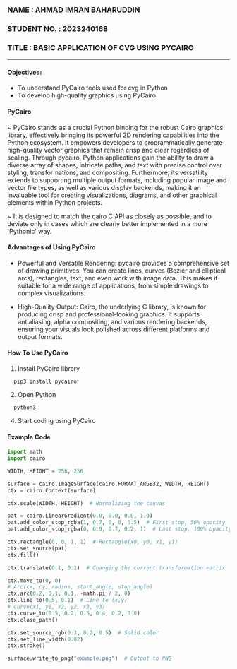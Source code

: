 ### NAME : AHMAD IMRAN BAHARUDDIN
### STUDENT NO. : 2023240168
### TITLE : BASIC APPLICATION OF CVG USING PYCAIRO
----

#### Objectives:
 * To understand PyCairo tools used for cvg in Python
 * To develop high-quality graphics using PyCairo

#### PyCairo
  ~ PyCairo stands as a crucial Python binding for the robust Cairo graphics library, effectively bringing its powerful 2D rendering capabilities into the Python ecosystem. It empowers developers to programmatically generate high-quality vector graphics that remain crisp and clear regardless of scaling. Through pycairo, Python applications gain the ability to draw a diverse array of shapes, intricate paths, and text with precise control over styling, transformations, and compositing. Furthermore, its versatility extends to supporting multiple output formats, including popular image and vector file types, as well as various display backends, making it an invaluable tool for creating visualizations, diagrams, and other graphical elements within Python projects.
  
  ~ It is designed to match the cairo C API as closely as possible, and to deviate only in cases which are clearly better implemented in a more 'Pythonic' way.

#### Advantages of Using PyCairo
  - Powerful and Versatile Rendering: pycairo provides a comprehensive set of drawing primitives. You can create lines, curves (Bezier and elliptical arcs), rectangles, text, and even work with image data. This makes it suitable for a wide range of applications, from simple drawings to complex visualizations.

  - High-Quality Output: Cairo, the underlying C library, is known for producing crisp and professional-looking graphics. It supports antialiasing, alpha compositing, and various rendering backends, ensuring your visuals look polished across different platforms and output formats.

#### How To Use PyCairo
  1) Install PyCairo library
  ```
    pip3 install pycairo
  ```
  2) Open Python
  ```
    python3
  ```
  4) Start coding using PyCairo

#### Example Code
``` py
import math
import cairo

WIDTH, HEIGHT = 256, 256

surface = cairo.ImageSurface(cairo.FORMAT_ARGB32, WIDTH, HEIGHT)
ctx = cairo.Context(surface)

ctx.scale(WIDTH, HEIGHT)  # Normalizing the canvas

pat = cairo.LinearGradient(0.0, 0.0, 0.0, 1.0)
pat.add_color_stop_rgba(1, 0.7, 0, 0, 0.5)  # First stop, 50% opacity
pat.add_color_stop_rgba(0, 0.9, 0.7, 0.2, 1)  # Last stop, 100% opacity

ctx.rectangle(0, 0, 1, 1)  # Rectangle(x0, y0, x1, y1)
ctx.set_source(pat)
ctx.fill()

ctx.translate(0.1, 0.1)  # Changing the current transformation matrix

ctx.move_to(0, 0)
# Arc(cx, cy, radius, start_angle, stop_angle)
ctx.arc(0.2, 0.1, 0.1, -math.pi / 2, 0)
ctx.line_to(0.5, 0.1)  # Line to (x,y)
# Curve(x1, y1, x2, y2, x3, y3)
ctx.curve_to(0.5, 0.2, 0.5, 0.4, 0.2, 0.8)
ctx.close_path()

ctx.set_source_rgb(0.3, 0.2, 0.5)  # Solid color
ctx.set_line_width(0.02)
ctx.stroke()

surface.write_to_png("example.png")  # Output to PNG
```
